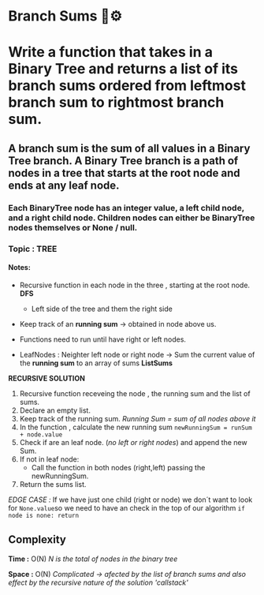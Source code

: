 # Branch Sums 🌲⚙


# Write a function that takes in a Binary Tree and returns a list of its branch sums ordered from leftmost branch sum to rightmost branch sum.  

## A branch sum is the sum of all values in a Binary Tree branch. A Binary Tree branch is a path of nodes in a tree that starts at the root node and ends at any leaf node.  

### Each BinaryTree node has an integer value, a left child node, and a right child node. Children nodes can either be BinaryTree nodes themselves or None / null.










### Topic : TREE

#### Notes:

- Recursive function in each node in the three , starting at the root node. **DFS**
    - Left side of the tree and them the right side

- Keep track of an **running sum** -> obtained in node above us.
- Functions need to run until have right or left nodes.

- LeafNodes : Neighter left node or right node -> Sum the current value of the **running sum** to an array of sums **ListSums**



**RECURSIVE SOLUTION**
 1. Recursive function receveing the node , the running sum and the list of sums.
 2. Declare an empty list.
 3. Keep track of the running sum. *Running Sum = sum of all nodes above it*
 4. In the function , calculate the new running sum `newRunningSum = runSum + node.value`
 5. Check if are an leaf node. (*no left or right nodes*) and append the new Sum.
 6. If not in leaf node:
       - Call the function in both nodes (right,left) passing the newRunningSum.
 7.  Return the sums list. 

 *EDGE CASE :* If we have just one child (right or node) we don´t want to look for `None.value`so we need to have an check in the top of our algorithm `if node is none: return`

## Complexity
**Time :** O(N) *N is the total of nodes in the binary tree*

**Space :** O(N) *Complicated -> afected by the list of branch sums and also effect by the recursive nature of the solution 'callstack'*

```python

```
